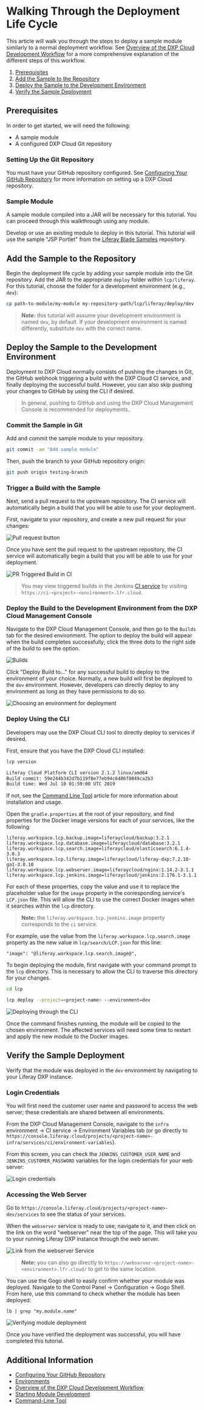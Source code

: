 # Walking Through the Deployment Life Cycle

This article will walk you through the steps to deploy a sample module similarly to a normal deployment workflow. See [Overview of the DXP Cloud Development Workflow](./overview-of-the-dxp-cloud-deployment-workflow.md) for a more comprehensive explanation of the different steps of this workflow.

1. [Prerequisites](#prerequisites)
1. [Add the Sample to the Repository](#add-the-sample-to-the-repository)
1. [Deploy the Sample to the Development Environment](#deploy-the-sample-to-the-development-environment)
1. [Verify the Sample Deployment](#verify-the-sample-deployment)

## Prerequisites

In order to get started, we will need the following:

* A sample module
* A configured DXP Cloud Git repository

### Setting Up the Git Repository

You must have your GitHub repository configured. See [Configuring Your GitHub Repository](../getting-started/configuring-your-github-repository.md) for more information on setting up a DXP Cloud repository.

### Sample Module

A sample module compiled into a JAR will be necessary for this tutorial. You can proceed through this walkthrough using any module.

Develop or use an existing module to deploy in this tutorial. This tutorial will use the sample "JSP Portlet" from the [Liferay Blade Samples](https://github.com/liferay/liferay-blade-samples) repository.

## Add the Sample to the Repository

Begin the deployment life cycle by adding your sample module into the Git repository. Add the JAR to the appropriate `deploy` folder within `lcp/liferay`. For this tutorial, choose the folder for a development environment (e.g., `dev`):

```bash
cp path-to-module/my-module my-repository-path/lcp/liferay/deploy/dev
```

> **Note:** this tutorial will assume your development environment is named `dev`, by default. If your development environment is named differently, substitute `dev` with the correct name.

## Deploy the Sample to the Development Environment

Deployment to DXP Cloud normally consists of pushing the changes in Git, the GitHub webhook triggering a build with the DXP Cloud CI service, and finally deploying the successful build. However, you can also skip pushing your changes to GitHub by using the CLI if desired.

> In general, pushing to GitHub and using the DXP Cloud Management Console is recommended for deployments.

### Commit the Sample in Git

Add and commit the sample module to your repository.

```bash
git commit -am "Add sample module"
```

Then, push the branch to your GitHub repository origin:

```bash
git push origin testing-branch
```

### Trigger a Build with the Sample

Next, send a pull request to the upstream repository. The CI service will automatically begin a build that you will be able to use for your deployment.

First, navigate to your repository, and create a new pull request for your changes:

![Pull request button](./walking-through-the-deployment-life-cycle/images/02.png)

Once you have sent the pull request to the upstream repository, the CI service will automatically begin a build that you will be able to use for your deployment.

![PR Triggered Build in CI](./walking-through-the-deployment-life-cycle/images/09.png)

> You may view triggered builds in the Jenkins [CI service](../platform-services/continuous-integration.md) by visiting `https://ci-<project>-<environment>.lfr.cloud`.

### Deploy the Build to the Development Environment from the DXP Cloud Management Console

Navigate to the DXP Cloud Management Console, and then go to the `Builds` tab for the desired environment. The option to deploy the build will appear when the build completes successfully; click the three dots to the right side of the build to see the option.

![Builds](./walking-through-the-deployment-life-cycle/images/03.png)

Click "Deploy Build to..." for any successful build to deploy to the environment of your choice. Normally, a new build will first be deployed to the `dev` environment. However, developers can directly deploy to any environment as long as they have permissions to do so.

![Choosing an environment for deployment](./walking-through-the-deployment-life-cycle/images/04.png)

### Deploy Using the CLI

Developers may use the DXP Cloud CLI tool to directly deploy to services if desired.

First, ensure that you have the DXP Cloud CLI installed:

```bash
lcp version
```

```bash
Liferay Cloud Platform CLI version 2.1.2 linux/amd64
Build commit: 59e244b342d7b119f8e77eb94c6486f8049ca2b3
Build time: Wed Jul 10 01:59:00 UTC 2019
```

If not, see the [Command Line Tool](../reference/command-line-tool.md) article for more information about installation and usage.

Open the `gradle.properties` at the root of your repository, and find properties for the Docker image versions for each of your services, like the following:

```properties
liferay.workspace.lcp.backup.image=liferaycloud/backup:3.2.1
liferay.workspace.lcp.database.image=liferaycloud/database:3.2.1
liferay.workspace.lcp.search.image=liferaycloud/elasticsearch:6.1.4-3.0.3
liferay.workspace.lcp.liferay.image=liferaycloud/liferay-dxp:7.2.10-ga1-3.0.10
liferay.workspace.lcp.webserver.image=liferaycloud/nginx:1.14.2-3.1.1
liferay.workspace.lcp.jenkins.image=liferaycloud/jenkins:2.176.1-3.1.1
```

For each of these properties, copy the value and use it to replace the placeholder value for the `image` property in the corresponding service's `LCP.json` file. This will allow the CLI to use the correct Docker images when it searches within the `lcp` directory.

> **Note:** the `liferay.workspace.lcp.jenkins.image` property corresponds to the `ci` service.

For example, use the value from the `liferay.workspace.lcp.search.image` property as the new value in `lcp/search/LCP.json` for this line:

```properties
"image": "@liferay.workspace.lcp.search.image@",
```

To begin deploying the module, first navigate with your command prompt to the `lcp` directory. This is necessary to allow the CLI to traverse this directory for your changes.

```bash
cd lcp
```

```bash
lcp deploy --project=<project-name> --environment=dev
```

![Deploying through the CLI](./walking-through-the-deployment-life-cycle/images/05.png)

Once the command finishes running, the module will be copied to the chosen environment. The affected services will need some time to restart and apply the new module to the Docker images.

## Verify the Sample Deployment

Verify that the module was deployed in the `dev` environment by navigating to your Liferay DXP instance.

### Login Credentials

You will first need the customer user name and password to access the web server; these credentials are shared between all environments.

From the DXP Cloud Management Console, navigate to the `infra` environment → CI service → Environment Variables tab (or go directly to `https://console.liferay.cloud/projects/<project-name>-infra/services/ci/environment-variables`).

From this screen, you can check the `JENKINS_CUSTOMER_USER_NAME` and `JENKINS_CUSTOMER_PASSWORD` variables for the login credentials for your web server:

![Login credentials](./walking-through-the-deployment-life-cycle/images/06.png)

### Accessing the Web Server

Go to `https://console.liferay.cloud/projects/<project-name>-dev/services` to see the status of your services.

When the `webserver` service is ready to use, navigate to it, and then click on the link on the word "webserver" near the top of the page. This will take you to your running Liferay DXP instance through the web server.

![Link from the webserver Service](./walking-through-the-deployment-life-cycle/images/07.png)

> **Note:** you can also go directly to `https://webserver-<project-name>-<environment>.lfr.cloud/` to get to the same location.

You can use the Gogo shell to easily confirm whether your module was deployed. Navigate to the Control Panel → Configuration → Gogo Shell. From here, use this command to check whether the module has been deployed:

`lb | grep "my.module.name"`

![Verifying module deployment](./walking-through-the-deployment-life-cycle/images/08.png)

Once you have verified the deployment was successful, you will have completed this tutorial.

## Additional Information

* [Configuring Your GitHub Repository](../getting-started/configuring-your-github-repository.md)
* [Environments](../getting-started/understanding-dxp-cloud-environments.md)
* [Overview of the DXP Cloud Development Workflow](./overview-of-the-dxp-cloud-deployment-workflow.md)
* [Starting Module Development](https://help.liferay.com/hc/en-us/articles/360017884192-Starting-Module-Development)
* [Command-Line Tool](../reference/command-line-tool.md)
